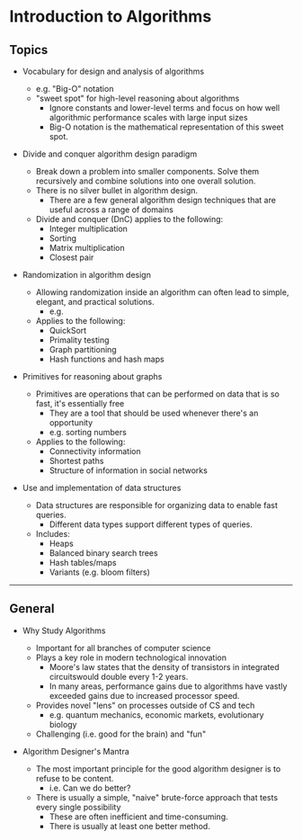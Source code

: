 # Introduction to Algorithms

## Topics

- Vocabulary for design and analysis of algorithms
  - e.g. "Big-O" notation
  - "sweet spot" for high-level reasoning about algorithms
    - Ignore constants and lower-level terms and focus on how well algorithmic performance scales with large input sizes
    - Big-O notation is the mathematical representation of this sweet spot.

- Divide and conquer algorithm design paradigm
  - Break down a problem into smaller components.  Solve them recursively and combine solutions into one overall solution.
  - There is no silver bullet in algorithm design.
    - There are a few general algorithm design techniques that are useful across a range of domains
  - Divide and conquer (DnC) applies to the following:
    - Integer multiplication
    - Sorting
    - Matrix multiplication
    - Closest pair

- Randomization in algorithm design
  - Allowing randomization inside an algorithm can often lead to simple, elegant, and practical solutions.
    - e.g.
  - Applies to the following:
    - QuickSort
    - Primality testing
    - Graph partitioning
    - Hash functions and hash maps

- Primitives for reasoning about graphs
  - Primitives are operations that can be performed on data that is so fast, it's essentially free
    - They are a tool that should be used whenever there's an opportunity
    - e.g. sorting numbers
  - Applies to the following:
    - Connectivity information
    - Shortest paths
    - Structure of information in social networks

- Use and implementation of data structures
  - Data structures are responsible for organizing data to enable fast queries.
    - Different data types support different types of queries.
  - Includes:
    - Heaps
    - Balanced binary search trees
    - Hash tables/maps
    - Variants (e.g. bloom filters)

---

## General

- Why Study Algorithms
  - Important for all branches of computer science
  - Plays a key role in modern technological innovation
    - Moore's law states that the density of transistors in integrated circuitswould double every 1-2 years.
    - In many areas, performance gains due to algorithms have vastly exceeded gains due to increased processor speed.
  - Provides novel "lens" on processes outside of CS and tech
    - e.g. quantum mechanics, economic markets, evolutionary biology
  - Challenging (i.e. good for the brain) and "fun"

- Algorithm Designer's Mantra
  - The most important principle for the good algorithm designer is to refuse to be content.
    - i.e. Can we do better?
  - There is usually a simple, "naive" brute-force approach that tests every single possibility
    - These are often inefficient and time-consuming.
    - There is usually at least one better method.
